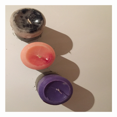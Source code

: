 <div class="row">
							<article class="col-6 col-12-xsmall work-item">
								<img src="images/11.JPG" alt="", width=340, height=340 /></a>
